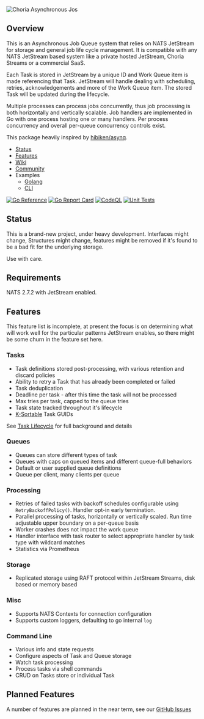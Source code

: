 ![Choria Asynchronous Jos](https://choria.io/async-logo-horizontal.png)

## Overview

This is an Asynchronous Job Queue system that relies on NATS JetStream for storage and general job life cycle management.
It is compatible with any NATS JetStream based system like a private hosted JetStream, Choria Streams or a commercial SaaS.

Each Task is stored in JetStream by a unique ID and Work Queue item is made referencing that Task. JetStream will handle
dealing with scheduling, retries, acknowledgements and more of the Work Queue item.  The stored Task will be updated
during the lifecycle.

Multiple processes can process jobs concurrently, thus job processing is both horizontally and vertically scalable. Job
handlers are implemented in Go with one process hosting one or many handlers. Per process concurrency and overall per-queue
concurrency controls exist.

This package heavily inspired by [hibiken/asynq](https://github.com/hibiken/asynq/).

 * [Status](#status)
 * [Features](#features)
 * [Wiki](https://github.com/choria-io/asyncjobs/wiki)
 * [Community](https://github.com/choria-io/asyncjobs/discussions)
 * Examples
   * [Golang](https://github.com/choria-io/asyncjobs/wiki/Introductory-Golang-Walkthrough)
   * [CLI](https://github.com/choria-io/asyncjobs/wiki/Introductory-CLI-Walkthrough)
 
 [![Go Reference](https://pkg.go.dev/badge/github.com/choria-io/asyncjobs.svg)](https://pkg.go.dev/github.com/choria-io/asyncjobs)
 [![Go Report Card](https://goreportcard.com/badge/github.com/choria-io/asyncjobs)](https://goreportcard.com/report/github.com/choria-io/asyncjobs) 
 [![CodeQL](https://github.com/choria-io/asyncjobs/workflows/CodeQL/badge.svg)](https://github.com/choria-io/asyncjobs/actions/workflows/codeql.yaml) 
 [![Unit Tests](https://github.com/choria-io/asyncjobs/actions/workflows/test.yaml/badge.svg)](https://github.com/choria-io/asyncjobs/actions/workflows/test.yaml)

## Status

This is a brand-new project, under heavy development. Interfaces might change,
Structures might change, features might be removed if it's found to be a bad fit for the underlying storage.

Use with care.

## Requirements

NATS 2.7.2 with JetStream enabled.

## Features

This feature list is incomplete, at present the focus is on determining what will work well for the particular patterns
JetStream enables, so there might be some churn in the feature set here.

### Tasks

* Task definitions stored post-processing, with various retention and discard policies
* Ability to retry a Task that has already been completed or failed
* Task deduplication
* Deadline per task - after this time the task will not be processed
* Max tries per task, capped to the queue tries
* Task state tracked throughout it's lifecycle
* [K-Sortable](https://github.com/segmentio/ksuid) Task GUIDs

See [Task Lifecycle](https://github.com/choria-io/asyncjobs/wiki/Task-Lifecycle) for full background and details

### Queues

* Queues can store different types of task
* Queues with caps on queued items and different queue-full behaviors
* Default or user supplied queue definitions
* Queue per client, many clients per queue

### Processing

* Retries of failed tasks with backoff schedules configurable using `RetryBackoffPolicy()`. Handler opt-in early termination.
* Parallel processing of tasks, horizontally or vertically scaled. Run time adjustable upper boundary on a per-queue basis
* Worker crashes does not impact the work queue
* Handler interface with task router to select appropriate handler by task type with wildcard matches
* Statistics via Prometheus

### Storage

* Replicated storage using RAFT protocol within JetStream Streams, disk based or memory based

### Misc

* Supports NATS Contexts for connection configuration
* Supports custom loggers, defaulting to go internal `log`

### Command Line

* Various info and state requests
* Configure aspects of Task and Queue storage
* Watch task processing
* Process tasks via shell commands
* CRUD on Tasks store or individual Task

## Planned Features

A number of features are planned in the near term, see our [GitHub Issues](https://github.com/choria-io/asyncjobs/labels/enhancement)
